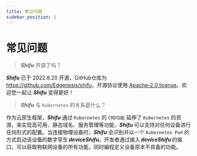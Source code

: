 ```yaml
---
title: 常见问题
sidebar_position: 1
---
```


# 常见问题

> ***Shifu*** 开源了吗？

***Shifu*** 已于 2022.8.20 开源，GitHub仓库为 <https://github.com/Edgenesis/shifu>，开源协议使用 [Apache-2.0 license](https://github.com/Edgenesis/shifu/blob/main/LICENSE)。欢迎您一起让 ***Shifu*** 变得更好！

> ***Shifu*** 与 `Kubernetes` 的关系是什么？

作为云原生框架，***Shifu*** 通过 `Kubernetes` 的 `CRD功能` 延伸了 `Kubernetes` 的资源，来实现高可用、静态域名、服务管理等功能，***Shifu*** 可以支持对任何设备进行任何形式的配置。当连接物理设备时，***Shifu*** 会识别并以一个 `Kubernetes Pod` 的方式启动该设备的数字孪生 ***deviceShifu***。开发者通过接入 ***deviceShifu*** 的接口，可以获取物联网设备的所有功能，同时编程定义设备原本不具备的功能。
